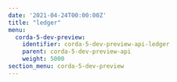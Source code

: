 ```yaml
---
date: '2021-04-24T00:00:00Z'
title: "ledger"
menu:
  corda-5-dev-preview:
    identifier: corda-5-dev-preview-api-ledger
    parent: corda-5-dev-preview-api
    weight: 5000
section_menu: corda-5-dev-preview
---
```

